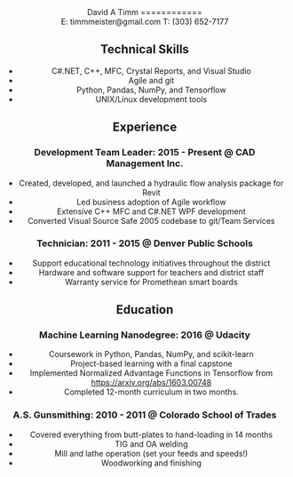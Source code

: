 <center>
David A Timm
============
<center>E: timmmeister@gmail.com T: (303) 652-7177</center>


Technical Skills
----------------
* C#.NET, C++, MFC, Crystal Reports, and Visual Studio
* Agile and git
* Python, Pandas, NumPy, and Tensorflow
* UNIX/Linux development tools

Experience
----------
### **Development Team Leader**: 2015 - Present @ CAD Management Inc.
* Created, developed, and launched a hydraulic flow analysis package for Revit
* Led business adoption of Agile workflow
* Extensive C++ MFC and C#.NET WPF development
* Converted Visual Source Safe 2005 codebase to git/Team Services

### **Technician**: 2011 - 2015 @ Denver Public Schools
* Support educational technology initiatives throughout the district
* Hardware and software support for teachers and district staff
* Warranty service for Promethean smart boards

Education
---------
### **Machine Learning Nanodegree**: 2016 @ Udacity
* Coursework in Python, Pandas, NumPy, and scikit-learn
* Project-based learning with a final capstone
* Implemented Normalized Advantage Functions in Tensorflow from <https://arxiv.org/abs/1603.00748>
* Completed 12-month curriculum in two months.

### **A.S. Gunsmithing**: 2010 - 2011 @ Colorado School of Trades
* Covered everything from butt-plates to hand-loading in 14 months
* TIG and OA welding
* Mill and lathe operation (set your feeds and speeds!)
* Woodworking and finishing
